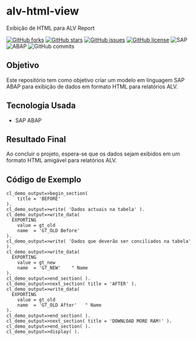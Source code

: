# alv-html-view
Exibição de HTML para ALV Report

[![GitHub forks](https://img.shields.io/github/forks/edmilson-nascimento/alv-html-view?style=social)](https://github.com/edmilson-nascimento/alv-html-view/network/members)
[![GitHub stars](https://img.shields.io/github/stars/edmilson-nascimento/alv-html-view?style=social)](https://github.com/edmilson-nascimento/alv-html-view/stargazers)
[![GitHub issues](https://img.shields.io/github/issues/edmilson-nascimento/alv-html-view)](https://github.com/edmilson-nascimento/alv-html-view/issues)
[![GitHub license](https://img.shields.io/github/license/edmilson-nascimento/alv-html-view)](https://github.com/edmilson-nascimento/alv-html-view/blob/main/LICENSE)
![SAP](https://img.shields.io/badge/SAP-000000?style=flat&logo=sap&logoColor=white)
![ABAP](https://img.shields.io/badge/ABAP-0A9EDC?style=flat&logo=sap&logoColor=white)
![GitHub commits](https://img.shields.io/github/commit-activity/m/edmilson-nascimento/alv-html-view)

## Objetivo
Este repositório tem como objetivo criar um modelo em linguagem SAP ABAP para exibição de dados em formato HTML para relatórios ALV.

## Tecnologia Usada
- SAP ABAP

## Resultado Final
Ao concluir o projeto, espera-se que os dados sejam exibidos em um formato HTML amigável para relatórios ALV.

## Código de Exemplo
```abap
cl_demo_output=>begin_section(
    title = 'BEFORE'
).
cl_demo_output=>write( 'Dados actuais na tabela' ).
cl_demo_output=>write_data(
  EXPORTING
    value = gt_old
    name  = 'GT_OLD Before'
).
cl_demo_output=>write( 'Dados que deverão ser conciliados na tabela' ).
cl_demo_output=>write_data(
  EXPORTING
    value = gt_new
    name  = 'GT_NEW'    " Name
).
cl_demo_output=>end_section( ).
cl_demo_output=>next_section( title = 'AFTER' ).
cl_demo_output=>write_data(
  EXPORTING
    value = gt_old
    name  = 'GT_OLD After'   " Name
).
cl_demo_output=>end_section( ).
cl_demo_output=>next_section( title = 'DOWNLOAD MORE RAM!' ).
cl_demo_output=>end_section( ).
cl_demo_output=>display( ).


